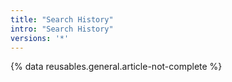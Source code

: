 ```yaml
---
title: "Search History"
intro: "Search History"
versions: '*'
---
```

{% data reusables.general.article-not-complete %}